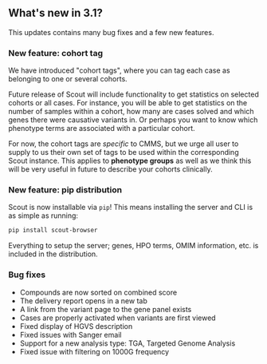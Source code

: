 ## What's new in 3.1?

This updates contains many bug fixes and a few new features.

### New feature: cohort tag

We have introduced "cohort tags", where you can tag each case as belonging to one or several cohorts.

Future release of Scout will include functionality to get statistics on selected cohorts or all cases. For instance, you will be able to get statistics on the number of samples within a cohort, how many are cases solved and which genes there were causative variants in. Or perhaps you want to know which phenotype terms are associated with a particular cohort.

For now, the cohort tags are _specific_ to CMMS, but we urge all user to supply to us their own set of tags to be used within the corresponding Scout instance. This applies to **phenotype groups** as well as we think this will be very useful in future to describe your cohorts clinically.

### New feature: pip distribution

Scout is now installable via `pip`! This means installing the server and CLI is as simple as running:

```bash
pip install scout-browser
```

Everything to setup the server; genes, HPO terms, OMIM information, etc. is included in the distribution.

### Bug fixes

- Compounds are now sorted on combined score
- The delivery report opens in a new tab
- A link from the variant page to the gene panel exists
- Cases are properly activated when variants are first viewed
- Fixed display of HGVS description
- Fixed issues with Sanger email
- Support for a new analysis type: TGA, Targeted Genome Analysis
- Fixed issue with filtering on 1000G frequency
